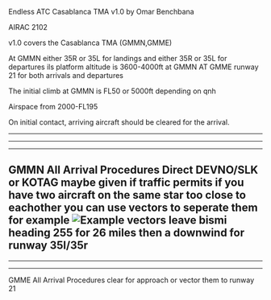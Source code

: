 
Endless ATC Casablanca TMA v1.0 by Omar Benchbana

AIRAC 2102

v1.0 covers the Casablanca TMA (GMMN,GMME)

At GMMN either 35R or 35L for landings and either 35R or 35L for departures
ils platform altitude is 3600-4000ft at GMMN
AT GMME  runway 21 for both arrivals and departures

The initial climb at GMMN is FL50 or 5000ft depending on qnh

Airspace from 2000-FL195

On initial contact, arriving aircraft should be cleared for the arrival.

---------------------------------------------------------
---------------------------------------------------------
---------------------------------------------------------


GMMN All Arrival Procedures
Direct DEVNO/SLK or KOTAG maybe given if traffic permits
if you have two aircraft on the same star too close to eachother you can use vectors to seperate them for example
![Example vectors](https://i.imgur.com/mzPgecb.png)
leave bismi heading 255 for 26 miles then a downwind for runway 35l/35r
---------------------------------------------------------
---------------------------------------------------------
---------------------------------------------------------
GMME All Arrival Procedures
clear for approach or vector them to runway 21
